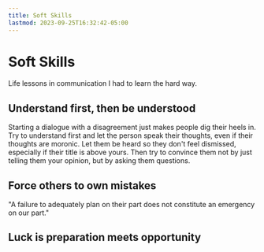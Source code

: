 ```yaml
---
title: Soft Skills
lastmod: 2023-09-25T16:32:42-05:00
---
```

# Soft Skills
Life lessons in communication I had to learn the hard way.
## Understand first, then be understood
Starting a dialogue with a disagreement just makes people dig their heels in. Try to understand first and let the person speak their thoughts, even if their thoughts are moronic. Let them be heard so they don't feel dismissed, especially if their title is above yours. Then try to convince them not by just telling them your opinion, but by asking them questions.
## Force others to own mistakes
"A failure to adequately plan on their part does not constitute an emergency on our part."
## Luck is preparation meets opportunity
